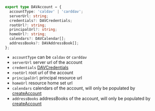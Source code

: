 ```ts
export type DAVAccount = {
  accountType: 'caldav' | 'carddav';
  serverUrl: string;
  credentials?: DAVCredentials;
  rootUrl?: string;
  principalUrl?: string;
  homeUrl?: string;
  calendars?: DAVCalendar[];
  addressBooks?: DAVAddressBook[];
};
```

- `accountType` can be `caldav` or `carddav`
- `serverUrl` server url of the account
- `credentials` [DAVCredentials](DAVCredentials.md)
- `rootUrl` root url of the account
- `principalUrl` principal resource url
- `homeUrl` resource home set url
- `calendars` calendars of the account, will only be populated by [createAccount](../webdav/createAccount.md)
- `addressBooks` addressBooks of the account, will only be populated by [createAccount](../webdav/createAccount.md)